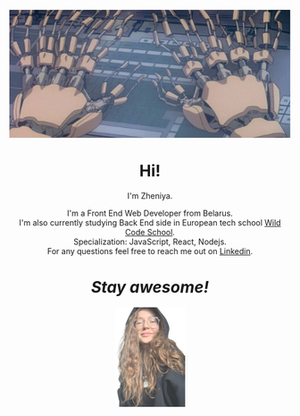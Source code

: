 <p align="center">
  <img src="https://github.com/Gabriellji/Gabriellji/blob/main/assets/2.png?raw=true" alt="banner"/>
</p>
<h1 align='center'> Hi!</h1>
<p align='center'>
I'm Zheniya.
</p>
<p align='center'>I'm a Front End Web Developer from Belarus.<br/> I'm also currently studying Back End side in European tech school <a href="https://www.wildcodeschool.com/en-GB">Wild Code School</a>. <br/>Specialization: JavaScript, React, Nodejs. <br/>For any questions feel free to reach me out on <a href="https://www.linkedin.com/in/evgeniya-gabrikova/">Linkedin</a>.</p>

<h1 align='center'><i>Stay awesome!</i></h1>
<p align="center">
  <img src="https://github.com/Gabriellji/Gabriellji/blob/main/assets/avatar.png?raw=true" alt="avatar"/>
</p>




<!--
**Gabriellji/Gabriellji** is a ✨ _special_ ✨ repository because its `README.md` (this file) appears on your GitHub profile.

Here are some ideas to get you started:

- 🔭 I’m currently working on ...
- 🌱 I’m currently learning ...
- 👯 I’m looking to collaborate on ...
- 🤔 I’m looking for help with ...
- 💬 Ask me about ...
- 📫 How to reach me: ...
- 😄 Pronouns: ...
- ⚡ Fun fact: ...
-->

